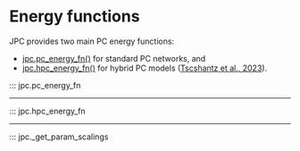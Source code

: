 # Energy functions

JPC provides two main PC energy functions:

* [jpc.pc_energy_fn()](http://127.0.0.1:8000/api/Energy%20functions/#jpc.pc_energy_fn) 
for standard PC networks, and
* [jpc.hpc_energy_fn()](http://127.0.0.1:8000/api/Energy%20functions/#jpc.hpc_energy_fn) 
for hybrid PC models ([Tscshantz et al., 2023](https://journals.plos.org/ploscompbiol/article?id=10.1371/journal.pcbi.1011280)).

::: jpc.pc_energy_fn

---

::: jpc.hpc_energy_fn

---

::: jpc._get_param_scalings